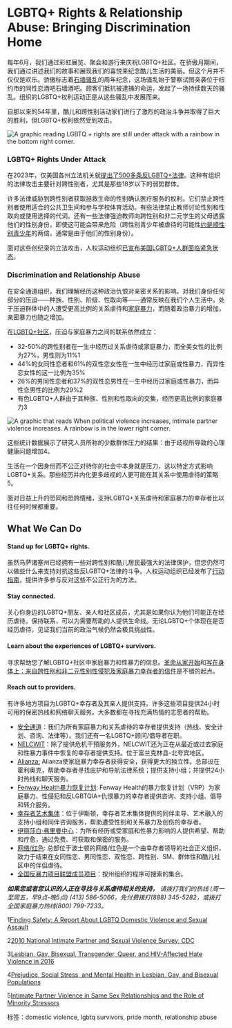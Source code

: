 # LGBTQ+ Rights & Relationship Abuse: Bringing Discrimination Home

每年6月，我们通过彩虹展览、聚会和游行来庆祝LGBTQ+社区。在骄傲月期间，我们通过讲述我们的故事和展现我们的喜悦来纪念酷儿生活的美丽。但这个月并不仅仅是欢乐。骄傲标志着[石墙骚乱](https://www.history.com/topics/gay-rights/the-stonewall-riots)的周年纪念，这场骚乱始于警察试图突袭位于纽约市的同性恋酒吧石墙酒吧。顾客们抵抗被逮捕的命运，发起了一场持续数天的骚乱。组织的LGBTQ+权利运动正是从这些骚乱中发展而来。

自那以来的54年里，酷儿和跨性别活动家们进行了激烈的政治斗争并取得了巨大的胜利，但LGBTQ+权利依然受到攻击。

![A graphic reading LGBTQ + rights are still under attack with a rainbow in the bottom right corner.](https://safepass.org/wp-content/uploads/2023/06/june-blog-pull-quote-300x300.png)

### **LGBTQ+ Rights Under Attack**

在2023年，仅美国各州立法机关就[提出了500多条反LGBTQ+法律](https://www.hrc.org/press-releases/weekly-roundup-of-anti-lgbtq-legislation-advancing-in-states-across-the-country-6)。这种有组织的法律攻击主要针对跨性别者，尤其是那些18岁以下的弱势群体。

许多法律威胁到跨性别者获取拯救生命的性别确认医疗服务的权利。它们禁止跨性别者使用适合的公共卫生间和参与学校体育活动。有些法律禁止教师讨论性别和性取向或使用选择的代词。还有一些法律强迫教师向跨性别和非二元学生的父母透露他们的性别身份，即使这可能会带来危险（跨性别青少年被虐待的可能性[约是顺性别青少年](https://publications.aap.org/pediatrics/article/148/2/e2020016907/179762/Disparities-in-Childhood-Abuse-Between-Transgender?autologincheck=redirected)的两倍，通常是由于他们的性别身份）。

面对这些创纪录的立法攻击，人权运动组织[已宣布美国LGBTQ+人群面临紧急状态](https://hrc-prod-requests.s3-us-west-2.amazonaws.com/Anti-LGBTQ-Legislation-Impact-Report.pdf)。

### **Discrimination and Relationship Abuse**

在安全通道组织，我们理解经历这种政治仇恨对亲密关系的影响。对我们身份任何部分的压迫——种族、性别、阶级、性取向等——通常反映在我们个人生活中。处于压迫群体中的人遭受更高比例的关系虐待和[家庭暴力](https://www.nyc.gov/assets/ocdv/downloads/pdf/ENDGBV-Intersection-DV-Race-ethnicity-Sex.pdf)，而随着政治暴力的增加，亲密暴力也随之增加。

在[LGBTQ+社区](https://psycnet.apa.org/buy/2015-04305-001)，压迫与家庭暴力之间的联系依然成立：

- 32-50%的跨性别者在一生中经历过关系虐待或家庭暴力，而全美女性的比例为27%，男性则为11%1
- 44%的女同性恋者和61%的双性恋女性在一生中经历过家庭或性暴力，而异性恋女性的这一比例为35%
- 26%的男同性恋者和37%的双性恋男性在一生中经历过家庭或性暴力，而异性恋男性的比例为29%2
- 有色LGBTQ+人群由于其种族、性别和性取向的交集，经历更高比例的家庭暴力3

![A graphic that reads When political violence increases, intimate partner violence increases. A rainbow is in the lower right corner.](https://safepass.org/wp-content/uploads/2023/06/june-blog-pull-quote-1-300x300.png)

这些统计数据展示了研究人员所称的少数群体压力的结果：由于歧视所导致的心理健康问题增加4。

生活在一个因身份而不公正对待你的社会中本身就是压力，这以特定方式影响LGBTQ+关系。那些经历并内化更多歧视的人更可能在其关系中使用虐待的策略5。

面对日益上升的恐同和恐跨情绪，支持LGBTQ+关系虐待和家庭暴力的幸存者比以往任何时候都重要。

## **What We Can Do**

#### **Stand up for LGBTQ+ rights.**

虽然马萨诸塞州已经拥有一些对跨性别和酷儿居民最强大的法律保护，但您仍然可以做些什么来支持对抗这些反LGBTQ+法律的斗争。人权运动组织已经发布了[行动指南](https://hrc-prod-requests.s3-us-west-2.amazonaws.com/LGBTQ-Guidebook-for-Action.pdf)，提供许多参与反对这些不公正行为的方法。

#### **Stay connected.**

关心你身边的LGBTQ+朋友、亲人和社区成员，尤其是如果你认为他们可能正在经历虐待。保持联系，可以为需要帮助的人提供生命线。无论LGBTQ+个体现在是否经历虐待，见证我们当前的政治气候仍然会极具挑战性。

#### **Learn about the experiences of LGBTQ+ survivors.**

寻求帮助您了解LGBTQ+社区中家庭暴力和性暴力的信息。[革命从家开始](http://criticalresistance.org/wp-content/uploads/2014/05/Revolution-starts-at-home-zine.pdf)和[写在身体上：来自跨性别和非二元性别性侵犯及家庭暴力幸存者的信件](https://www.indiebound.org/book/9781785927973)是不错的起点。

#### **Reach out to providers.**

有许多地方项目为LGBTQ+幸存者及其亲人提供支持。许多这些项目提供24小时可用的保密热线和网络聊天服务。大多数都在寻找充满热情的志愿者的帮助。

- [安全通道](https://safepass.org/need-help/)：我们为所有家庭暴力和关系虐待的幸存者提供支持（热线、安全计划、咨询、法律等）。我们还有一名LGBTQ+顾问/倡导者在职。
- [NELCWIT](https://www.nelcwit.org/services/counseling-advocacy)：除了提供危机干预服务外，NELCWIT还为正在从最近或过去家庭和性暴力事件中恢复的幸存者提供支持。位于富兰克林县-北夸宾地区。
- [Alianza:](https://www.alianzadv.org/) Alianza使家庭暴力幸存者获得安全，获得更大的独立性。总部设在霍利奥克，帮助幸存者寻找庇护和导航法律系统；提供支持小组；并提供24小时热线和聊天服务。
- [Fenway Health暴力恢复计划](https://fenwayhealth.org/care/behavioral-health/violence-recovery/): Fenway Health的暴力恢复计划（VRP）为家庭暴力、性侵犯和反LGBTQIA+仇恨暴力的幸存者提供咨询、支持小组、倡导和转介服务。
- [幸存者艺术集体](https://www.survivorartscollective.com/)：位于伊斯顿，幸存者艺术集体提供的同伴主导、艺术融入的支持小组和同伴咨询服务，帮助遭受性别和关系暴力及创伤的幸存者。
- [伊丽莎白·弗里曼中心](https://www.elizabethfreemancenter.org/learn-more/rainbow/)：为所有经历或受家庭和性暴力影响的人提供希望、帮助和疗愈，通过免费、可获取和保密的服务。
- [网络/红色](https://tnlr.org/en/): 总部位于波士顿的网络/红色是一个由幸存者领导的社会正义组织，致力于结束在女同性恋、男同性恋、双性恋、跨性别、SM、群体性和酷儿社区中的伴侣虐待。
- [全国反暴力项目联盟成员项目](https://avp.org/ncavp-members/)：按州组织的程序可搜索的集合。

_**如果您或者您认识的人正在寻找与关系虐待相关的支持，** 请拨打我们的热线 (周一至周五，早9点-晚5点) (413) 586-5066，免付费拨打(888) 345-5282，或拨打全国家庭暴力热线(800) 799-7233。_

1[Finding Safety: A Report About LGBTQ Domestic Violence and Sexual Assault](https://stopviolence.lalgbtcenter.org/wp-content/uploads/2022/08/Finding_Safety.pdf)

2[2010 National Intimate Partner and Sexual Violence Survey, CDC](https://www.cdc.gov/violenceprevention/pdf/cdc_nisvs_victimization_final-a.pdf)

3[Lesbian, Gay, Bisexual, Transgender, Queer, and HIV-Affected Hate Violence in 2016](http://avp.org/wp-content/uploads/2017/06/NCAVP_2016HateViolence_REPORT.pdf)

4[Prejudice, Social Stress, and Mental Health in Lesbian, Gay, and Bisexual Populations](https://www.ncbi.nlm.nih.gov/pmc/articles/PMC2072932/)

5[Intimate Partner Violence in Same Sex Relationships and the Role of Minority Stressors](https://link.springer.com/article/10.1007/s10826-017-0734-4)

标签：domestic violence, lgbtq survivors, pride month, relationship abuse